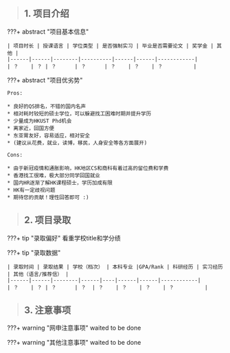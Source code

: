 > ## **1. 项目介绍**

???+ abstract "项目基本信息" 

    | 项目时长 | 授课语言 | 学位类型 | 是否强制实习 | 毕业是否需要论文 | 奖学金 | 其他 |
    |------|------|--------|----------|------|------|------------|
    | ？    | ？ | ？      | ？      | ？    | ？    | ？          |

???+ abstract "项目优劣势" 

    Pros:
    
    * 良好的QS排名，不错的国内名声
    * 相对耗时较短的硕士学位，可以躲避找工困难时期并提升学历
    * 少量成为HKUST Phd机会
    * 离家近，回国方便
    * 东亚胃友好，容易适应，相对安全
    * (建议从花费，就业，读博，移民，人身安全等各方面展开)
    
    Cons:

    * 由于新冠疫情和通胀影响，HK地区CS和商科有着过高的留位费和学费
    * 香港找工很难，极大部分同学回国就业
    * 国内HR逐渐了解HK课程硕士，学历加成有限
    * HK有一定歧视问题
    * 期待您的贡献！理性回答即可 :)

> ## **2. 项目录取**

???+ tip "录取偏好"
    看重学校title和学分绩

???+ tip "录取数据"

    | 录取时间 | 录取结果 | 学校（档次） | 本科专业 |GPA/Rank | 科研经历 | 实习经历 | 其他（语言/推荐信） |
    |------|------|--------|------|----|------|------|------------|
    | ？    | ？ | ？      | ？  | ？    | ？    | ？    | ？          |


> ## **3. 注意事项**

???+ warning "网申注意事项"
    waited to be done

???+ warning "其他注意事项"
    waited to be done

